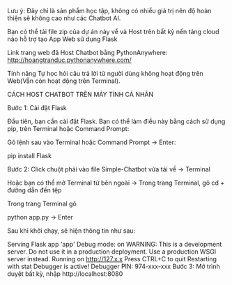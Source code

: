 Lưu ý: Đây chỉ là sản phẩm học tập, không có nhiều giá trị nên độ hoàn thiện sẽ không cao như các Chatbot AI.

Bạn có thể tải file zip của dự án này về và Host trên bất kỳ nền tảng cloud nào hỗ trợ tạo App Web sử dụng Flask

Link trang web đã Host Chatbot bằng PythonAnywhere: http://hoangtranduc.pythonanywhere.com/



Tính năng Tự học hỏi câu trả lời từ người dùng không hoạt động trên Web(Vẫn còn hoạt động trên Terminal).



CÁCH HOST CHATBOT TRÊN MÁY TÍNH CÁ NHÂN

Bước 1: Cài đặt Flask

Đầu tiên, bạn cần cài đặt Flask. Bạn có thể làm điều này bằng cách sử dụng pip, trên Terminal hoặc Command Prompt:

Gõ lệnh sau vào Terminal hoặc Command Prompt -> Enter:

pip install Flask

Bước 2: Click chuột phải vào file Simple-Chatbot vừa tải về -> Terminal

Hoặc bạn có thể mở Terminal từ bên ngoài -> Trong trang Terminal, gõ cd + đường dẫn đến tệp


Trong trang Terminal gõ

python app.py -> Enter

Sau khi khởi chạy, sẽ hiện thông tin như sau:

Serving Flask app 'app'
Debug mode: on WARNING: This is a development server. Do not use it in a production deployment. Use a production WSGI server instead.
Running on http://127.x.x Press CTRL+C to quit
Restarting with stat
Debugger is active!
Debugger PIN: 974-xxx-xxx
Bước 3: Mở trình duyệt bất kỳ, nhập http://localhost:8080

